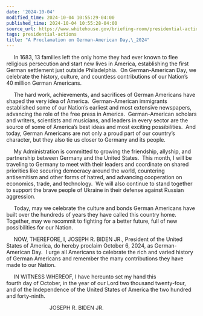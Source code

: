 ```yaml
---
date: '2024-10-04'
modified_time: 2024-10-04 10:55:29-04:00
published_time: 2024-10-04 10:55:28-04:00
source_url: https://www.whitehouse.gov/briefing-room/presidential-actions/2024/10/04/a-proclamation-on-german-american-day-2024/
tags: presidential-actions
title: "A Proclamation on German-American Day,\_2024"
---
```

 
     In 1683, 13 families left the only home they had ever known to flee
religious persecution and start new lives in America, establishing the
first German settlement just outside Philadelphia.  On German-American
Day, we celebrate the history, culture, and countless contributions of
our Nation’s 40 million German Americans.

     The hard work, achievements, and sacrifices of German Americans
have shaped the very idea of America.  German-American immigrants
established some of our Nation’s earliest and most extensive newspapers,
advancing the role of the free press in America.  German-American
scholars and writers, scientists and musicians, and leaders in every
sector are the source of some of America’s best ideas and most exciting
possibilities.  And today, German Americans are not only a proud part of
our country’s character, but they also tie us closer to Germany and its
people.

     My Administration is committed to growing the friendship, allyship,
and partnership between Germany and the United States.  This month, I
will be traveling to Germany to meet with their leaders and coordinate
on shared priorities like securing democracy around the world,
countering antisemitism and other forms of hatred, and advancing
cooperation on economics, trade, and technology.  We will also continue
to stand together to support the brave people of Ukraine in their
defense against Russian aggression.

     Today, may we celebrate the culture and bonds German Americans have
built over the hundreds of years they have called this country home. 
Together, may we recommit to fighting for a better future, full of new
possibilities for our Nation.

     NOW, THEREFORE, I, JOSEPH R. BIDEN JR., President of the United
States of America, do hereby proclaim October 6, 2024, as
German-American Day.  I urge all Americans to celebrate the rich and
varied history of German Americans and remember the many contributions
they have made to our Nation.  
  
     IN WITNESS WHEREOF, I have hereunto set my hand this  
fourth day of October, in the year of our Lord two thousand twenty-four,
and of the Independence of the United States of America the two hundred
and forty-ninth.  
  
  
                             JOSEPH R. BIDEN JR.
